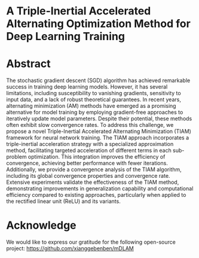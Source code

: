 # A Triple-Inertial Accelerated Alternating Optimization Method for Deep Learning Training

# Abstract
The stochastic gradient descent (SGD) algorithm has achieved remarkable success in training deep learning models. However, it has several limitations, including susceptibility to vanishing gradients, sensitivity to input data, and a lack of robust theoretical guarantees. In recent years, alternating minimization (AM) methods have emerged as a promising alternative for model training by employing gradient-free approaches to iteratively update model parameters. Despite their potential, these methods often exhibit slow convergence rates. To address this challenge, we propose a novel Triple-Inertial Accelerated Alternating Minimization (TIAM) framework for neural network training. The TIAM approach incorporates a triple-inertial acceleration strategy with a specialized approximation method, facilitating targeted acceleration of different terms in each sub-problem optimization. This integration improves the efficiency of convergence, achieving better performance with fewer iterations. Additionally, we provide a convergence analysis of the TIAM algorithm, including its global convergence properties and convergence rate. Extensive experiments validate the effectiveness of the TIAM method, demonstrating improvements in generalization capability and computational efficiency compared to existing approaches, particularly when applied to the rectified linear unit (ReLU) and its variants.



# Acknowledge
We would like to express our gratitude for the following open-source project:
https://github.com/xianggebenben/mDLAM
